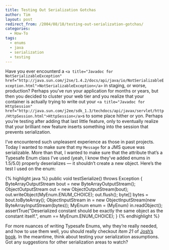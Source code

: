 ```yaml
---
title: Testing Out Serialization Gotchas
author: Tim
layout: post
redirect_from: /2004/08/18/testing-out-serialization-gotchas/
categories:
  - How-To
tags:
  - enums
  - java
  - serialization
  - testing
---
```

Have you ever encounterd a `<a title="Javadoc for NotSerializableException" href="http://java.sun.com/j2se/1.4.2/docs/api/java/io/NotSerializableException.html">NotSerializableException</a>` in staging, or worse, production? Perhaps you&#8217;ve run your application for months or years, but then you decided to cluster your web tier and you realize that your container is actually trying to write out your `<a title="Javadoc for HttpSession" href="http://java.sun.com/j2ee/sdk_1.3/techdocs/api/javax/servlet/http/HttpSession.html">HttpSession</a>`s to some place hither or yon. Perhaps you&#8217;re testing after adding that last little feature, only to eventually realize that your brilliant new feature inserts something into the session that prevents serialization.

I&#8217;ve encountered such unpleasent experience as those in past projects. Today I wanted to make sure that my `Message` for a JMS queue was serializable. More than that, I wanted to make sure that the attribute that&#8217;s a Typesafe Enum class I&#8217;ve used (yeah, I know they&#8217;ve added enums in 1.5/5.0) properly deserializes — it shouldn&#8217;t create a new object. Here&#8217;s the test I used on the enum:

{% highlight java %}
public void testSerialize() throws Exception {
    ByteArrayOutputStream bout = new ByteArrayOutputStream();
    ObjectOutputStream out = new ObjectOutputStream(bout);
    out.writeObject(MyEnum.ENUM_CHOICE);
    out.flush();
    byte[] bytes = bout.toByteArray();
    ObjectInputStream in = new ObjectInputStream(new ByteArrayInputStream(bytes));
    MyEnum enum = (MyEnum) in.readObject();
    assertTrue("Deserialized constant should be exactly the same object as the constant itself.", enum == MyEnum.ENUM_CHOICE);
}
{% endhighlight %}

For more nuances of writing Typesafe Enums, why they&#8217;re really needed, and how to use them well, you should really checkout *Item 21* of [Josh&#8217;s book][1]. In the meantime, think about testing your serialization assumptions. Got any suggestions for other serialization areas to watch?

 [1]: http://amazon.com/o/ASIN/0201310058/ref=ase_timshadelcom-20/ "Effective Java: Programming Language Guide"
